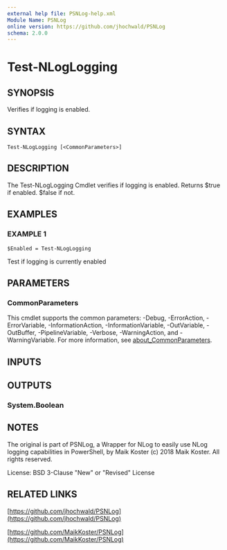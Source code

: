 ```yaml
---
external help file: PSNLog-help.xml
Module Name: PSNLog
online version: https://github.com/jhochwald/PSNLog
schema: 2.0.0
---
```


# Test-NLogLogging

## SYNOPSIS
Verifies if logging is enabled.

## SYNTAX

```
Test-NLogLogging [<CommonParameters>]
```

## DESCRIPTION
The Test-NLogLogging Cmdlet verifies if logging is enabled.
Returns $true if enabled.
$false if not.

## EXAMPLES

### EXAMPLE 1
```
$Enabled = Test-NLogLogging
```

Test if logging is currently enabled

## PARAMETERS

### CommonParameters
This cmdlet supports the common parameters: -Debug, -ErrorAction, -ErrorVariable, -InformationAction, -InformationVariable, -OutVariable, -OutBuffer, -PipelineVariable, -Verbose, -WarningAction, and -WarningVariable. For more information, see [about_CommonParameters](http://go.microsoft.com/fwlink/?LinkID=113216).

## INPUTS

## OUTPUTS

### System.Boolean
## NOTES
The original is part of PSNLog, a Wrapper for NLog to easily use NLog logging capabilities in PowerShell, by Maik Koster
(c) 2018 Maik Koster.
All rights reserved.

License: BSD 3-Clause "New" or "Revised" License

## RELATED LINKS

[https://github.com/jhochwald/PSNLog](https://github.com/jhochwald/PSNLog)

[https://github.com/MaikKoster/PSNLog](https://github.com/MaikKoster/PSNLog)

